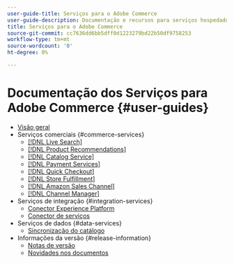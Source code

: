 ```yaml
---
user-guide-title: Serviços para o Adobe Commerce
user-guide-description: Documentação e recursos para serviços hospedados que fornecem recursos estendidos para o Adobe Commerce e o Magento Open Source.
title: Serviços para o Adobe Commerce
source-git-commit: cc7636dd6bb5dff0d1223279bd22b50df9758253
workflow-type: tm+mt
source-wordcount: '0'
ht-degree: 0%

---
```


# Documentação dos Serviços para Adobe Commerce {#user-guides}

- [Visão geral](home.md)
- Serviços comerciais {#commerce-services}
   - [[!DNL Live Search]](https://experienceleague.adobe.com/docs/commerce-merchant-services/live-search/guide-overview.html)
   - [[!DNL Product Recommendations]](https://experienceleague.adobe.com/docs/commerce-merchant-services/product-recommendations/guide-overview.html)
   - [[!DNL Catalog Service]](https://experienceleague.adobe.com/docs/commerce-merchant-services/catalog-service/guide-overview.html)
   - [[!DNL Payment Services]](https://experienceleague.adobe.com/docs/commerce-merchant-services/payment-services/guide-overview.html)
   - [[!DNL Quick Checkout]](https://experienceleague.adobe.com/docs/commerce-merchant-services/quick-checkout/overview.html)
   - [[!DNL Store Fulfillment]](https://experienceleague.adobe.com/docs/commerce-merchant-services/store-fulfillment/guide-overview.html)
   - [[!DNL Amazon Sales Channel]](https://experienceleague.adobe.com/docs/commerce-channels/amazon/guide-overview.html)
   - [[!DNL Channel Manager]](https://experienceleague.adobe.com/docs/commerce-channels/channel-manager/guide-overview.html)
- Serviços de integração {#integration-services}
   - [Conector Experience Platform](https://experienceleague.adobe.com/docs/commerce-merchant-services/experience-platform-connector/overview.html)
   - [Conector de serviços](/help/landing/saas.md)
- Serviços de dados {#data-services}
   - [Sincronização do catálogo](/help/landing/catalog-sync.md)
- Informações da versão {#release-information}
   - [Notas de versão](/help/landing/release-notes-all.md)
   - [Novidades nos documentos](/help/landing/whats-new.md)
